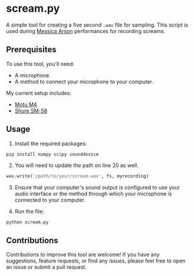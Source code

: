 # scream.py
A simple tool for creating a five second `.wav` file for sampling. This script is used during [Messica Arson](https://messicaarson.bandcamp.com) performances for recording screams.

## Prerequisites
To use this tool, you'll need:

- A microphone.
- A method to connect your microphone to your computer.

My current setup includes:
- [Motu M4](https://motu.com/en-us/products/m-series/m4/)
- [Shure SM-58](https://www.shure.com/en-US/products/microphones/sm58?variant=SM58S)

## Usage
1. Install the required packages:
```bash
pip install numpy scipy sounddevice
```

2. You will need to update the path on line 20 as well.
```python
wav.write('/path/to/your/scream.wav', fs, myrecording)
```

3. Ensure that your computer's sound output is configured to use your audio interface or the method through which your microphone is connected to your computer.

4. Run the file:
```
python scream.py
```

## Contributions
Contributions to improve this tool are welcome! If you have any suggestions, feature requests, or find any issues, please feel free to open an issue or submit a pull request.
